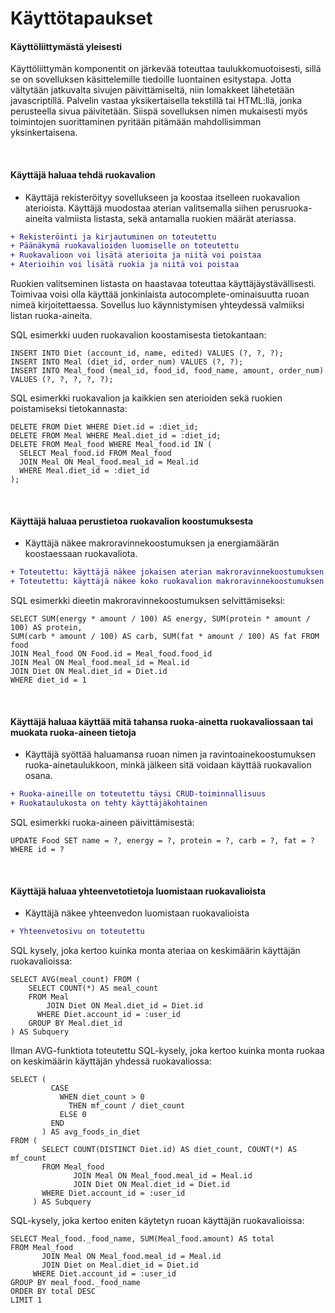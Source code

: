 # Käyttötapaukset

#### Käyttöliittymästä yleisesti

Käyttöliittymän komponentit on järkevää toteuttaa taulukkomuotoisesti, sillä se on sovelluksen käsittelemille tiedoille luontainen esitystapa. Jotta vältytään jatkuvalta sivujen päivittämiseltä, niin lomakkeet lähetetään javascriptillä. Palvelin vastaa yksikertaisella tekstillä tai HTML:llä, jonka perusteella sivua päivitetään. Siispä sovelluksen nimen mukaisesti myös toimintojen suorittaminen pyritään pitämään mahdollisimman yksinkertaisena.

<br>

#### Käyttäjä haluaa tehdä ruokavalion

- Käyttäjä rekisteröityy sovellukseen ja koostaa itselleen ruokavalion aterioista. Käyttäjä muodostaa aterian valitsemalla siihen perusruoka-aineita valmiista listasta, sekä antamalla ruokien määrät ateriassa.

```diff
+ Rekisteröinti ja kirjautuminen on toteutettu
+ Päänäkymä ruokavalioiden luomiselle on toteutettu
+ Ruokavalioon voi lisätä aterioita ja niitä voi poistaa
+ Aterioihin voi lisätä ruokia ja niitä voi poistaa
```
Ruokien valitseminen listasta on haastavaa toteuttaa käyttäjäystävällisesti. Toimivaa voisi olla käyttää jonkinlaista autocomplete-ominaisuutta ruoan nimeä kirjoitettaessa. Sovellus luo käynnistymisen yhteydessä valmiiksi listan ruoka-aineita.

SQL esimerkki uuden ruokavalion koostamisesta tietokantaan:

<pre><code>INSERT INTO Diet (account_id, name, edited) VALUES (?, ?, ?);
INSERT INTO Meal (diet_id, order_num) VALUES (?, ?);
INSERT INTO Meal_food (meal_id, food_id, food_name, amount, order_num) VALUES (?, ?, ?, ?, ?);
</code></pre>

SQL esimerkki ruokavalion ja kaikkien sen aterioiden sekä ruokien poistamiseksi tietokannasta:

<pre><code>DELETE FROM Diet WHERE Diet.id = :diet_id;
DELETE FROM Meal WHERE Meal.diet_id = :diet_id;
DELETE FROM Meal_food WHERE Meal_food.id IN (
  SELECT Meal_food.id FROM Meal_food 
  JOIN Meal ON Meal_food.meal_id = Meal.id 
  WHERE Meal.diet_id = :diet_id
);</code></pre>
<br>

#### Käyttäjä haluaa perustietoa ruokavalion koostumuksesta

- Käyttäjä näkee makroravinnekoostumuksen ja energiamäärän koostaessaan ruokavaliota.

```diff
+ Toteutettu: käyttäjä näkee jokaisen aterian makroravinnekoostumuksen
+ Toteutettu: käyttäjä näkee koko ruokavalion makroravinnekoostumuksen
```

SQL esimerkki dieetin makroravinnekoostumuksen selvittämiseksi:

<pre><code>SELECT SUM(energy * amount / 100) AS energy, SUM(protein * amount / 100) AS protein, 
SUM(carb * amount / 100) AS carb, SUM(fat * amount / 100) AS fat FROM food
JOIN Meal_food ON Food.id = Meal_food.food_id
JOIN Meal ON Meal_food.meal_id = Meal.id
JOIN Diet ON Meal.diet_id = Diet.id
WHERE diet_id = 1</code></pre>

<br>

#### Käyttäjä haluaa käyttää mitä tahansa ruoka-ainetta ruokavaliossaan tai muokata ruoka-aineen tietoja

- Käyttäjä syöttää haluamansa ruoan nimen ja ravintoainekoostumuksen ruoka-ainetaulukkoon, minkä jälkeen sitä voidaan käyttää ruokavalion osana.

```diff
+ Ruoka-aineille on toteutettu täysi CRUD-toiminnallisuus
+ Ruokataulukosta on tehty käyttäjäkohtainen
```

SQL esimerkki ruoka-aineen päivittämisestä:

<pre><code>UPDATE Food SET name = ?, energy = ?, protein = ?, carb = ?, fat = ? WHERE id = ?</code></pre>

<br>

#### Käyttäjä haluaa yhteenvetotietoja luomistaan ruokavalioista

- Käyttäjä näkee yhteenvedon luomistaan ruokavalioista

```diff
+ Yhteenvetosivu on toteutettu
```

SQL kysely, joka kertoo kuinka monta ateriaa on keskimäärin käyttäjän ruokavalioissa:

<pre><code>SELECT AVG(meal_count) FROM (
    SELECT COUNT(*) AS meal_count 
    FROM Meal
        JOIN Diet ON Meal.diet_id = Diet.id
      WHERE Diet.account_id = :user_id
    GROUP BY Meal.diet_id 
) AS Subquery</code></pre>

Ilman AVG-funktiota toteutettu SQL-kysely, joka kertoo kuinka monta ruokaa on keskimäärin käyttäjän yhdessä ruokavaliossa:

<pre><code>SELECT (
         CASE
           WHEN diet_count > 0
             THEN mf_count / diet_count
           ELSE 0
         END
       ) AS avg_foods_in_diet
FROM (
       SELECT COUNT(DISTINCT Diet.id) AS diet_count, COUNT(*) AS mf_count
       FROM Meal_food
              JOIN Meal ON Meal_food.meal_id = Meal.id
              JOIN Diet ON Meal.diet_id = Diet.id
       WHERE Diet.account_id = :user_id
     ) AS Subquery</code></pre>

SQL-kysely, joka kertoo eniten käytetyn ruoan käyttäjän ruokavalioissa:

<pre><code>SELECT Meal_food._food_name, SUM(Meal_food.amount) AS total
FROM Meal_food
       JOIN Meal ON Meal_food.meal_id = Meal.id
       JOIN Diet on Meal.diet_id = Diet.id
     WHERE Diet.account_id = :user_id
GROUP BY meal_food._food_name
ORDER BY total DESC
LIMIT 1</code></pre>